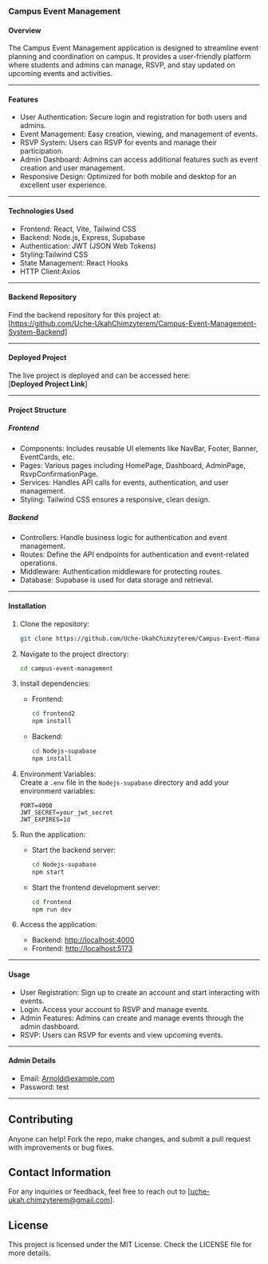 ### Campus Event Management 

#### Overview
The Campus Event Management application is designed to streamline event planning and coordination on campus. It provides a user-friendly platform where students and admins can manage, RSVP, and stay updated on upcoming events and activities.

---

#### Features 
- User Authentication: Secure login and registration for both users and admins.  
- Event Management: Easy creation, viewing, and management of events.  
- RSVP System: Users can RSVP for events and manage their participation.  
- Admin Dashboard: Admins can access additional features such as event creation and user management.  
- Responsive Design: Optimized for both mobile and desktop for an excellent user experience.

---

#### Technologies Used  
- Frontend: React, Vite, Tailwind CSS  
- Backend: Node.js, Express, Supabase  
- Authentication: JWT (JSON Web Tokens)  
- Styling:Tailwind CSS  
- State Management: React Hooks  
- HTTP Client:Axios

---

#### Backend Repository  
Find the backend repository for this project at:  
[https://github.com/Uche-UkahChimzyterem/Campus-Event-Management-System-Backend]

---

#### Deployed Project  
The live project is deployed and can be accessed here:  
[**Deployed Project Link**]

---

#### Project Structure

##### Frontend
- Components: Includes reusable UI elements like NavBar, Footer, Banner, EventCards, etc.  
- Pages: Various pages including HomePage, Dashboard, AdminPage, RsvpConfirmationPage.  
- Services: Handles API calls for events, authentication, and user management.  
- Styling: Tailwind CSS ensures a responsive, clean design.

##### Backend
- Controllers: Handle business logic for authentication and event management.  
- Routes: Define the API endpoints for authentication and event-related operations.  
- Middleware: Authentication middleware for protecting routes.  
- Database: Supabase is used for data storage and retrieval.

---

#### Installation

1. Clone the repository:  
   ```bash
   git clone https://github.com/Uche-UkahChimzyterem/Campus-Event-Management-System-Frontend
   ```

2. Navigate to the project directory:  
   ```bash
   cd campus-event-management
   ```

3. Install dependencies:
   - Frontend:
     ```bash
     cd frontend2
     npm install
     ```  
   - Backend: 
     ```bash
     cd Nodejs-supabase
     npm install
     ```

4. Environment Variables:  
   Create a `.env` file in the `Nodejs-supabase` directory and add your environment variables:  
   ```env
   PORT=4000  
   JWT_SECRET=your_jwt_secret  
   JWT_EXPIRES=1d
   ```

5. Run the application:  
   - Start the backend server: 
     ```bash
     cd Nodejs-supabase
     npm start
     ```  
   - Start the frontend development server:  
     ```bash
     cd frontend
     npm run dev
     ```

6. Access the application: 
   - Backend: [http://localhost:4000](http://localhost:4000)  
   - Frontend: [http://localhost:5173](http://localhost:5173)

---

#### Usage 
- User Registration: Sign up to create an account and start interacting with events.  
- Login: Access your account to RSVP and manage events.  
- Admin Features: Admins can create and manage events through the admin dashboard.  
- RSVP: Users can RSVP for events and view upcoming events.

---

#### Admin Details
- Email: Arnold@example.com  
- Password: test

---


## Contributing
Anyone can help! Fork the repo, make changes, and submit a pull request with improvements or bug fixes.


## Contact Information
For any inquiries or feedback, feel free to reach out to [uche-ukah.chimzyterem@gmail.com].

## License
This project is licensed under the MIT License. Check the LICENSE file for more details.
